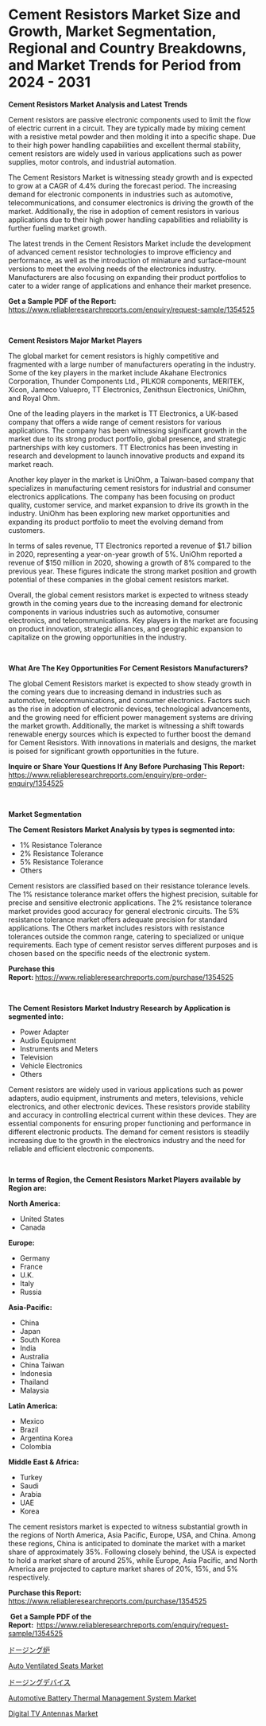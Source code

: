 <p><h1>Cement Resistors Market Size and Growth, Market Segmentation, Regional and Country Breakdowns, and Market Trends for Period from 2024 -  2031</h1></p><p><strong>Cement Resistors Market Analysis and Latest Trends</strong></p>
<p><p>Cement resistors are passive electronic components used to limit the flow of electric current in a circuit. They are typically made by mixing cement with a resistive metal powder and then molding it into a specific shape. Due to their high power handling capabilities and excellent thermal stability, cement resistors are widely used in various applications such as power supplies, motor controls, and industrial automation.</p><p>The Cement Resistors Market is witnessing steady growth and is expected to grow at a CAGR of 4.4% during the forecast period. The increasing demand for electronic components in industries such as automotive, telecommunications, and consumer electronics is driving the growth of the market. Additionally, the rise in adoption of cement resistors in various applications due to their high power handling capabilities and reliability is further fueling market growth.</p><p>The latest trends in the Cement Resistors Market include the development of advanced cement resistor technologies to improve efficiency and performance, as well as the introduction of miniature and surface-mount versions to meet the evolving needs of the electronics industry. Manufacturers are also focusing on expanding their product portfolios to cater to a wider range of applications and enhance their market presence.</p></p>
<p><strong>Get a Sample PDF of the Report:&nbsp;</strong> <a href="https://www.reliableresearchreports.com/enquiry/request-sample/1354525">https://www.reliableresearchreports.com/enquiry/request-sample/1354525</a></p>
<p>&nbsp;</p>
<p><strong>Cement Resistors Major Market Players</strong></p>
<p><p>The global market for cement resistors is highly competitive and fragmented with a large number of manufacturers operating in the industry. Some of the key players in the market include Akahane Electronics Corporation, Thunder Components Ltd., PILKOR components, MERITEK, Xicon, Jameco Valuepro, TT Electronics, Zenithsun Electronics, UniOhm, and Royal Ohm.</p><p>One of the leading players in the market is TT Electronics, a UK-based company that offers a wide range of cement resistors for various applications. The company has been witnessing significant growth in the market due to its strong product portfolio, global presence, and strategic partnerships with key customers. TT Electronics has been investing in research and development to launch innovative products and expand its market reach.</p><p>Another key player in the market is UniOhm, a Taiwan-based company that specializes in manufacturing cement resistors for industrial and consumer electronics applications. The company has been focusing on product quality, customer service, and market expansion to drive its growth in the industry. UniOhm has been exploring new market opportunities and expanding its product portfolio to meet the evolving demand from customers.</p><p>In terms of sales revenue, TT Electronics reported a revenue of $1.7 billion in 2020, representing a year-on-year growth of 5%. UniOhm reported a revenue of $150 million in 2020, showing a growth of 8% compared to the previous year. These figures indicate the strong market position and growth potential of these companies in the global cement resistors market.</p><p>Overall, the global cement resistors market is expected to witness steady growth in the coming years due to the increasing demand for electronic components in various industries such as automotive, consumer electronics, and telecommunications. Key players in the market are focusing on product innovation, strategic alliances, and geographic expansion to capitalize on the growing opportunities in the industry.</p></p>
<p>&nbsp;</p>
<p><strong>What Are The Key Opportunities For Cement Resistors Manufacturers?</strong></p>
<p><p>The global Cement Resistors market is expected to show steady growth in the coming years due to increasing demand in industries such as automotive, telecommunications, and consumer electronics. Factors such as the rise in adoption of electronic devices, technological advancements, and the growing need for efficient power management systems are driving the market growth. Additionally, the market is witnessing a shift towards renewable energy sources which is expected to further boost the demand for Cement Resistors. With innovations in materials and designs, the market is poised for significant growth opportunities in the future.</p></p>
<p><strong>Inquire or Share Your Questions If Any Before Purchasing This Report:</strong> <a href="https://www.reliableresearchreports.com/enquiry/pre-order-enquiry/1354525">https://www.reliableresearchreports.com/enquiry/pre-order-enquiry/1354525</a></p>
<p>&nbsp;</p>
<p><strong>Market Segmentation</strong></p>
<p><strong>The Cement Resistors Market Analysis by types is segmented into:</strong></p>
<p><ul><li>1% Resistance Tolerance</li><li>2% Resistance Tolerance</li><li>5% Resistance Tolerance</li><li>Others</li></ul></p>
<p><p>Cement resistors are classified based on their resistance tolerance levels. The 1% resistance tolerance market offers the highest precision, suitable for precise and sensitive electronic applications. The 2% resistance tolerance market provides good accuracy for general electronic circuits. The 5% resistance tolerance market offers adequate precision for standard applications. The Others market includes resistors with resistance tolerances outside the common range, catering to specialized or unique requirements. Each type of cement resistor serves different purposes and is chosen based on the specific needs of the electronic system.</p></p>
<p><strong>Purchase this Report:&nbsp;</strong><a href="https://www.reliableresearchreports.com/purchase/1354525">https://www.reliableresearchreports.com/purchase/1354525</a></p>
<p>&nbsp;</p>
<p><strong>The Cement Resistors Market Industry Research by Application is segmented into:</strong></p>
<p><ul><li>Power Adapter</li><li>Audio Equipment</li><li>Instruments and Meters</li><li>Television</li><li>Vehicle Electronics</li><li>Others</li></ul></p>
<p><p>Cement resistors are widely used in various applications such as power adapters, audio equipment, instruments and meters, televisions, vehicle electronics, and other electronic devices. These resistors provide stability and accuracy in controlling electrical current within these devices. They are essential components for ensuring proper functioning and performance in different electronic products. The demand for cement resistors is steadily increasing due to the growth in the electronics industry and the need for reliable and efficient electronic components.</p></p>
<p>&nbsp;</p>
<p><strong>In terms of Region, the Cement Resistors Market Players available by Region are:</strong></p>
<p>
    <p> <strong> North America: </strong>
        <ul>
            <li>United States</li>
            <li>Canada</li>
        </ul>
        </p> 
    <p> <strong> Europe: </strong>
        <ul>
            <li>Germany</li>
            <li>France</li>
            <li>U.K.</li>
            <li>Italy</li>
            <li>Russia</li>
        </ul>
        </p> 
    <p> <strong> Asia-Pacific: </strong>
        <ul>
            <li>China</li>
            <li>Japan</li>
            <li>South Korea</li>
            <li>India</li>
            <li>Australia</li>
            <li>China Taiwan</li>
            <li>Indonesia</li>
            <li>Thailand</li>
            <li>Malaysia</li>
        </ul>
        </p> 
    <p> <strong> Latin America: </strong>
        <ul>
            <li>Mexico</li>
            <li>Brazil</li>
            <li>Argentina Korea</li>
            <li>Colombia</li>
        </ul>
        </p> 
    <p> <strong> Middle East & Africa: </strong>
        <ul>
            <li>Turkey</li>
            <li>Saudi</li>
            <li>Arabia</li>
            <li>UAE</li>
            <li>Korea</li>
        </ul>
    </p>
    </p>
<p><p>The cement resistors market is expected to witness substantial growth in the regions of North America, Asia Pacific, Europe, USA, and China. Among these regions, China is anticipated to dominate the market with a market share of approximately 35%. Following closely behind, the USA is expected to hold a market share of around 25%, while Europe, Asia Pacific, and North America are projected to capture market shares of 20%, 15%, and 5% respectively.</p></p>
<p><strong>Purchase this Report: </strong><a href="https://www.reliableresearchreports.com/purchase/1354525">https://www.reliableresearchreports.com/purchase/1354525</a></p>
<p>&nbsp;<strong>Get a Sample PDF of the Report:&nbsp;&nbsp;</strong><a href="https://www.reliableresearchreports.com/enquiry/request-sample/1354525">https://www.reliableresearchreports.com/enquiry/request-sample/1354525</a></p>
<p><strong></strong></p>
<p><p><a href="https://github.com/ReganWisoky2023/Market-Research-Report-List-1/blob/main/447727311749.md">ドージング炉</a></p><p><a href="https://issuu.com/reportprime-2/docs/auto-ventilated-seats-market-size-2030.pptx">Auto Ventilated Seats Market</a></p><p><a href="https://github.com/cbigkbh02719/Market-Research-Report-List-1/blob/main/963682611748.md">ドージングデバイス</a></p><p><a href="https://issuu.com/reportprime-2/docs/automotive-battery-thermal-management-system-marke">Automotive Battery Thermal Management System Market</a></p><p><a href="https://medium.com/@akshatreportprime/digital-tv-antennas-market-insights-into-market-cagr-market-trends-and-growth-strategies-819c47869c2c">Digital TV Antennas Market</a></p></p>